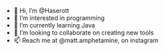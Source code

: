 - 👋 Hi, I’m @Haserott
- 👀 I’m interested in programming
- 🌱 I’m currently learning Java
- 💞️ I’m looking to collaborate on creating new tools 
- 📫 Reach me at @matt.amphetamine, on instagram
